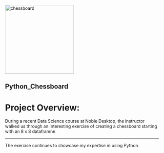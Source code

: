<img width="225" height="225" alt="chessboard" src="https://github.com/user-attachments/assets/e3a417be-c103-4599-b74c-35a047ea3ecf" />

## Python_Chessboard 

# Project Overview:
During a recent Data Science course at Noble Desktop, the instructor walked us through an interesting exercise of creating a chessboard starting with an 8 x 8 dataframne.  

---
The exercise continues to showcase my expertise in using Python. 

